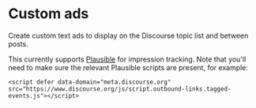 # Custom ads

Create custom text ads to display on the Discourse topic list and between posts.

This currently supports [Plausible](https://plausible.io/) for impression tracking. Note that you'll need to make sure the relevant Plausible scripts are present, for example:

```
<script defer data-domain="meta.discourse.org" src="https://www.discourse.org/js/script.outbound-links.tagged-events.js"></script>
```
